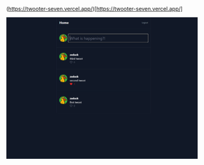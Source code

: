 (https://twooter-seven.vercel.app/)[https://twooter-seven.vercel.app/]

![twooter demo](./public/twooter-demo.png)